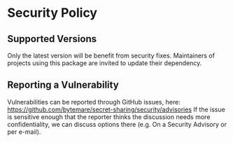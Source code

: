 # Security Policy

## Supported Versions

Only the latest version will be benefit from security fixes. Maintainers of projects using this package are invited to update their dependency.

## Reporting a Vulnerability

Vulnerabilities can be reported through GitHub issues, here: https://github.com/bytemare/secret-sharing/security/advisories
If the issue is sensitive enough that the reporter thinks the discussion needs more confidentiality, we can discuss options there (e.g. On a Security Advisory or per e-mail).
